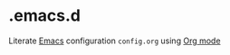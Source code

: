 # .emacs.d

Literate [Emacs](https://www.gnu.org/software/emacs/) configuration `config.org` using [Org mode](https://orgmode.org/)
